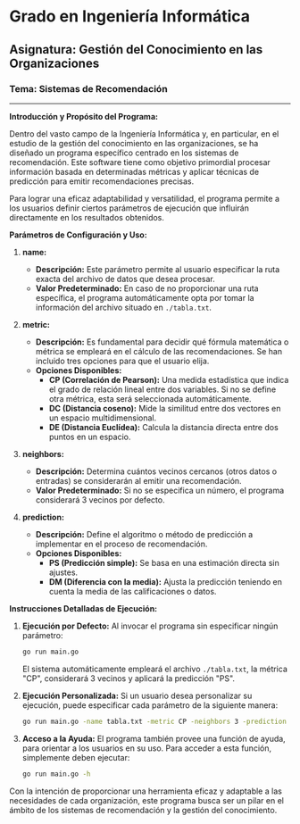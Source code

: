 # Grado en Ingeniería Informática
## Asignatura: Gestión del Conocimiento en las Organizaciones
### Tema: Sistemas de Recomendación

---

**Introducción y Propósito del Programa:**

Dentro del vasto campo de la Ingeniería Informática y, en particular, en el estudio de la gestión del conocimiento en las organizaciones, se ha diseñado un programa específico centrado en los sistemas de recomendación. Este software tiene como objetivo primordial procesar información basada en determinadas métricas y aplicar técnicas de predicción para emitir recomendaciones precisas.

Para lograr una eficaz adaptabilidad y versatilidad, el programa permite a los usuarios definir ciertos parámetros de ejecución que influirán directamente en los resultados obtenidos.

**Parámetros de Configuración y Uso:**

1. **name:** 
   - **Descripción:** Este parámetro permite al usuario especificar la ruta exacta del archivo de datos que desea procesar. 
   - **Valor Predeterminado:** En caso de no proporcionar una ruta específica, el programa automáticamente opta por tomar la información del archivo situado en `./tabla.txt`.

2. **metric:** 
   - **Descripción:** Es fundamental para decidir qué fórmula matemática o métrica se empleará en el cálculo de las recomendaciones. Se han incluido tres opciones para que el usuario elija.
   - **Opciones Disponibles:**
     - **CP (Correlación de Pearson):** Una medida estadística que indica el grado de relación lineal entre dos variables. Si no se define otra métrica, esta será seleccionada automáticamente.
     - **DC (Distancia coseno):** Mide la similitud entre dos vectores en un espacio multidimensional.
     - **DE (Distancia Euclídea):** Calcula la distancia directa entre dos puntos en un espacio.

3. **neighbors:** 
   - **Descripción:** Determina cuántos vecinos cercanos (otros datos o entradas) se considerarán al emitir una recomendación.
   - **Valor Predeterminado:** Si no se especifica un número, el programa considerará 3 vecinos por defecto.

4. **prediction:** 
   - **Descripción:** Define el algoritmo o método de predicción a implementar en el proceso de recomendación.
   - **Opciones Disponibles:**
     - **PS (Predicción simple):** Se basa en una estimación directa sin ajustes.
     - **DM (Diferencia con la media):** Ajusta la predicción teniendo en cuenta la media de las calificaciones o datos.

**Instrucciones Detalladas de Ejecución:**

1. **Ejecución por Defecto:** 
   Al invocar el programa sin especificar ningún parámetro:
   ```bash
   go run main.go
   ```
   El sistema automáticamente empleará el archivo `./tabla.txt`, la métrica "CP", considerará 3 vecinos y aplicará la predicción "PS".

2. **Ejecución Personalizada:** 
   Si un usuario desea personalizar su ejecución, puede especificar cada parámetro de la siguiente manera:
   ```bash
   go run main.go -name tabla.txt -metric CP -neighbors 3 -prediction DM
   ```

3. **Acceso a la Ayuda:**
   El programa también provee una función de ayuda, para orientar a los usuarios en su uso. Para acceder a esta función, simplemente deben ejecutar:
   ```bash
   go run main.go -h
   ```

Con la intención de proporcionar una herramienta eficaz y adaptable a las necesidades de cada organización, este programa busca ser un pilar en el ámbito de los sistemas de recomendación y la gestión del conocimiento.
